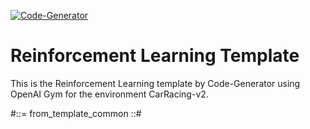 [![Code-Generator](https://badgen.net/badge/Template%20by/Code-Generator/ee4c2c?labelColor=eaa700)](https://github.com/pytorch-ignite/code-generator)

# Reinforcement Learning Template

This is the Reinforcement Learning template by Code-Generator using OpenAI Gym for the environment CarRacing-v2.

#::= from_template_common ::#
